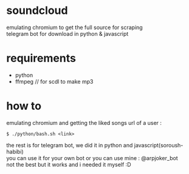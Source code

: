 # soundcloud    
emulating chromium to get the full source for scraping       
telegram bot for download in python & javascript      

# requirements      

* python    
* ffmpeg              // for scdl to make mp3

# how to

emulating chromium and getting the liked songs url of a user :         
```
$ ./python/bash.sh <link>        
```

the rest is for telegram bot, we did it in python and javascript(soroush-habibi)       
you can use it for your own bot or you can use mine : @arpjoker_bot         
not the best but it works and i needed it myself :D        
